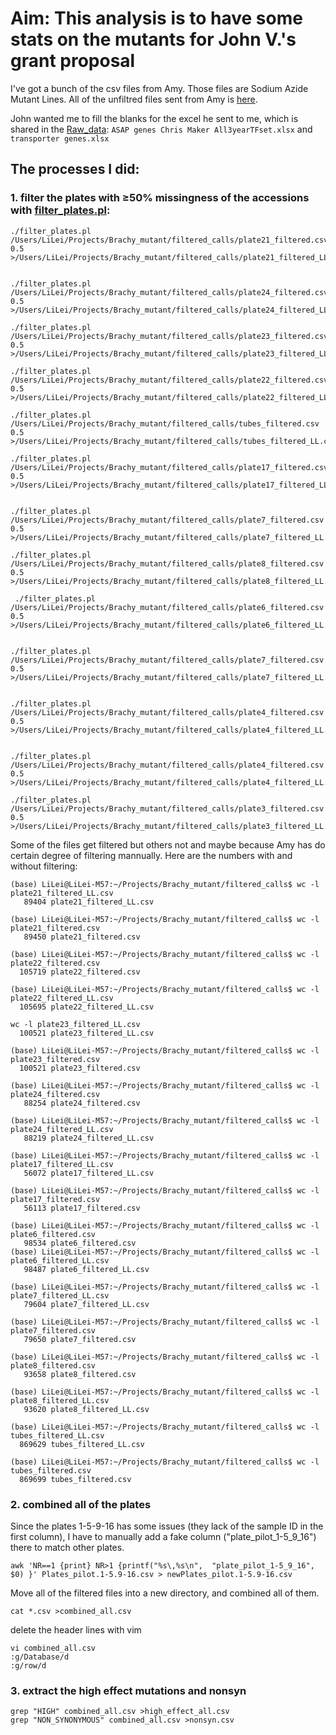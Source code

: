# Aim: This analysis is to have some stats on the mutants for John V.'s grant proposal

I've got a bunch of the csv files from Amy. Those files are Sodium Azide Mutant Lines. All of the unfiltred files sent from Amy is [here](https://drive.google.com/drive/u/1/folders/1HUXy6GOxppKtJzExaMLmEx7mjcEo7L1l).

 John wanted me to fill the blanks for the excel he sent to me, which is shared in the [Raw_data](https://github.com/lilei1/Brachy_mutant/tree/master/Raw_data): `ASAP genes Chris Maker All3yearTFset.xlsx` and `transporter genes.xlsx`

## The processes I did:

### 1. filter the plates with ≥50% missingness of the accessions with [filter_plates.pl](https://github.com/lilei1/Brachy_mutant/blob/master/scripts/filter_plates.pl):

```
./filter_plates.pl /Users/LiLei/Projects/Brachy_mutant/filtered_calls/plate21_filtered.csv 0.5 >/Users/LiLei/Projects/Brachy_mutant/filtered_calls/plate21_filtered_LL.csv  

./filter_plates.pl /Users/LiLei/Projects/Brachy_mutant/filtered_calls/plate24_filtered.csv 0.5 >/Users/LiLei/Projects/Brachy_mutant/filtered_calls/plate24_filtered_LL.csv

./filter_plates.pl /Users/LiLei/Projects/Brachy_mutant/filtered_calls/plate23_filtered.csv 0.5 >/Users/LiLei/Projects/Brachy_mutant/filtered_calls/plate23_filtered_LL.csv 

./filter_plates.pl /Users/LiLei/Projects/Brachy_mutant/filtered_calls/plate22_filtered.csv 0.5 >/Users/LiLei/Projects/Brachy_mutant/filtered_calls/plate22_filtered_LL.csv 

./filter_plates.pl /Users/LiLei/Projects/Brachy_mutant/filtered_calls/tubes_filtered.csv 0.5 >/Users/LiLei/Projects/Brachy_mutant/filtered_calls/tubes_filtered_LL.csv 

./filter_plates.pl /Users/LiLei/Projects/Brachy_mutant/filtered_calls/plate17_filtered.csv 0.5 >/Users/LiLei/Projects/Brachy_mutant/filtered_calls/plate17_filtered_LL.csv  

./filter_plates.pl /Users/LiLei/Projects/Brachy_mutant/filtered_calls/plate7_filtered.csv 0.5 >/Users/LiLei/Projects/Brachy_mutant/filtered_calls/plate7_filtered_LL.csv

./filter_plates.pl /Users/LiLei/Projects/Brachy_mutant/filtered_calls/plate8_filtered.csv 0.5 >/Users/LiLei/Projects/Brachy_mutant/filtered_calls/plate8_filtered_LL.csv 

 ./filter_plates.pl /Users/LiLei/Projects/Brachy_mutant/filtered_calls/plate6_filtered.csv 0.5 >/Users/LiLei/Projects/Brachy_mutant/filtered_calls/plate6_filtered_LL.csv  
   
./filter_plates.pl /Users/LiLei/Projects/Brachy_mutant/filtered_calls/plate7_filtered.csv 0.5 >/Users/LiLei/Projects/Brachy_mutant/filtered_calls/plate7_filtered_LL.csv  

./filter_plates.pl /Users/LiLei/Projects/Brachy_mutant/filtered_calls/plate4_filtered.csv 0.5 >/Users/LiLei/Projects/Brachy_mutant/filtered_calls/plate4_filtered_LL.csv  

./filter_plates.pl /Users/LiLei/Projects/Brachy_mutant/filtered_calls/plate4_filtered.csv 0.5 >/Users/LiLei/Projects/Brachy_mutant/filtered_calls/plate4_filtered_LL.csv
 
./filter_plates.pl /Users/LiLei/Projects/Brachy_mutant/filtered_calls/plate3_filtered.csv 0.5 >/Users/LiLei/Projects/Brachy_mutant/filtered_calls/plate3_filtered_LL.csv 

```

Some of the files get filtered but others not and maybe because Amy has do certain degree of filtering mannually. Here are the numbers with and without filtering:

```
(base) LiLei@LiLei-M57:~/Projects/Brachy_mutant/filtered_calls$ wc -l plate21_filtered_LL.csv
   89404 plate21_filtered_LL.csv

(base) LiLei@LiLei-M57:~/Projects/Brachy_mutant/filtered_calls$ wc -l plate21_filtered.csv
   89450 plate21_filtered.csv

(base) LiLei@LiLei-M57:~/Projects/Brachy_mutant/filtered_calls$ wc -l plate22_filtered.csv
  105719 plate22_filtered.csv

(base) LiLei@LiLei-M57:~/Projects/Brachy_mutant/filtered_calls$ wc -l plate22_filtered_LL.csv
  105695 plate22_filtered_LL.csv

wc -l plate23_filtered_LL.csv
  100521 plate23_filtered_LL.csv

(base) LiLei@LiLei-M57:~/Projects/Brachy_mutant/filtered_calls$ wc -l plate23_filtered.csv
  100521 plate23_filtered.csv

(base) LiLei@LiLei-M57:~/Projects/Brachy_mutant/filtered_calls$ wc -l plate24_filtered.csv
   88254 plate24_filtered.csv

(base) LiLei@LiLei-M57:~/Projects/Brachy_mutant/filtered_calls$ wc -l plate24_filtered_LL.csv
   88219 plate24_filtered_LL.csv

(base) LiLei@LiLei-M57:~/Projects/Brachy_mutant/filtered_calls$ wc -l plate17_filtered_LL.csv
   56072 plate17_filtered_LL.csv

(base) LiLei@LiLei-M57:~/Projects/Brachy_mutant/filtered_calls$ wc -l plate17_filtered.csv
   56113 plate17_filtered.csv

(base) LiLei@LiLei-M57:~/Projects/Brachy_mutant/filtered_calls$ wc -l plate6_filtered.csv
   98534 plate6_filtered.csv
(base) LiLei@LiLei-M57:~/Projects/Brachy_mutant/filtered_calls$ wc -l plate6_filtered_LL.csv
   98487 plate6_filtered_LL.csv

(base) LiLei@LiLei-M57:~/Projects/Brachy_mutant/filtered_calls$ wc -l plate7_filtered_LL.csv
   79604 plate7_filtered_LL.csv

(base) LiLei@LiLei-M57:~/Projects/Brachy_mutant/filtered_calls$ wc -l plate7_filtered.csv
   79650 plate7_filtered.csv

(base) LiLei@LiLei-M57:~/Projects/Brachy_mutant/filtered_calls$ wc -l plate8_filtered.csv
   93658 plate8_filtered.csv

(base) LiLei@LiLei-M57:~/Projects/Brachy_mutant/filtered_calls$ wc -l plate8_filtered_LL.csv
   93620 plate8_filtered_LL.csv

(base) LiLei@LiLei-M57:~/Projects/Brachy_mutant/filtered_calls$ wc -l tubes_filtered_LL.csv 
  869629 tubes_filtered_LL.csv

(base) LiLei@LiLei-M57:~/Projects/Brachy_mutant/filtered_calls$ wc -l tubes_filtered.csv 
  869699 tubes_filtered.csv
```

### 2. combined all of the plates

Since the plates 1-5-9-16 has some issues (they lack of the sample ID in the first column), I have to manually add a fake column ("plate_pilot_1-5_9_16") there to match other plates.

```
awk 'NR==1 {print} NR>1 {printf("%s\,%s\n",  "plate_pilot_1-5_9_16", $0) }' Plates_pilot.1-5.9-16.csv > newPlates_pilot.1-5.9-16.csv
```
Move all of the filtered files into a new directory, and combined all of them.

```
cat *.csv >combined_all.csv
```
delete the header lines with vim 

```
vi combined_all.csv
:g/Database/d
:g/row/d
```

### 3. extract the high effect mutations and nonsyn

```
grep "HIGH" combined_all.csv >high_effect_all.csv
grep "NON_SYNONYMOUS" combined_all.csv >nonsyn.csv
```



